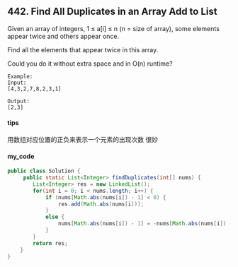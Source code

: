 ## 442. Find All Duplicates in an Array Add to List

Given an array of integers, 1 ≤ a[i] ≤ n (n = size of array), some elements appear twice and others appear once.

Find all the elements that appear twice in this array.

Could you do it without extra space and in O(n) runtime?


```
Example:
Input:
[4,3,2,7,8,2,3,1]

Output:
[2,3]
```

#### tips
用数组对应位置的正负来表示一个元素的出现次数 很妙
#### my_code
```Java
public class Solution {
     public static List<Integer> findDuplicates(int[] nums) {
        List<Integer> res = new LinkedList();
        for(int i = 0; i < nums.length; i++) {
            if (nums[Math.abs(nums[i]) - 1] < 0) {
                res.add(Math.abs(nums[i]));
            }
            else {
                nums[Math.abs(nums[i]) - 1] = -nums[Math.abs(nums[i]) - 1];
            }
        }
        return res;
    }
}
```
